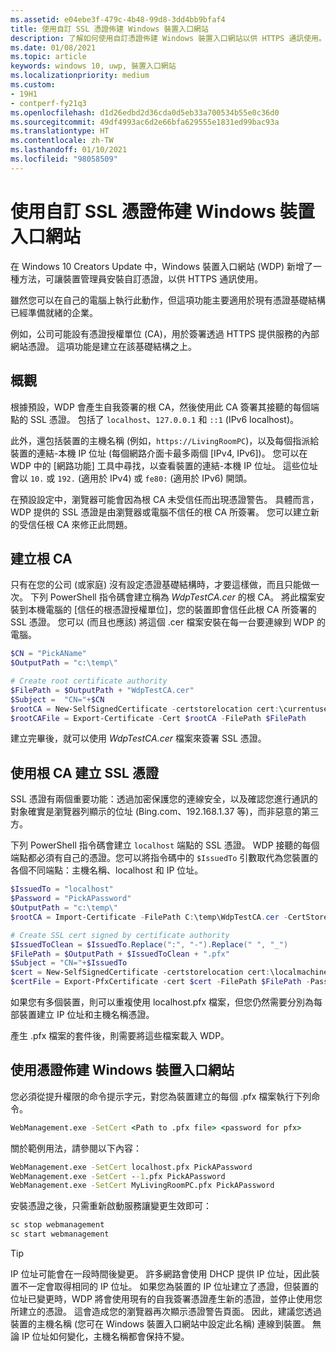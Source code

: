 ```yaml
---
ms.assetid: e04ebe3f-479c-4b48-99d8-3dd4bb9bfaf4
title: 使用自訂 SSL 憑證佈建 Windows 裝置入口網站
description: 了解如何使用自訂憑證佈建 Windows 裝置入口網站以供 HTTPS 通訊使用。
ms.date: 01/08/2021
ms.topic: article
keywords: windows 10, uwp, 裝置入口網站
ms.localizationpriority: medium
ms.custom:
- 19H1
- contperf-fy21q3
ms.openlocfilehash: d1d26edbd2d36cda0d5eb33a700534b55e0c36d0
ms.sourcegitcommit: 49df4993ac6d2e66bfa629555e1831ed99bac93a
ms.translationtype: HT
ms.contentlocale: zh-TW
ms.lasthandoff: 01/10/2021
ms.locfileid: "98058509"
---
```

# <a name="provision-windows-device-portal-with-a-custom-ssl-certificate"></a>使用自訂 SSL 憑證佈建 Windows 裝置入口網站

在 Windows 10 Creators Update 中，Windows 裝置入口網站 (WDP) 新增了一種方法，可讓裝置管理員安裝自訂憑證，以供 HTTPS 通訊使用。

雖然您可以在自己的電腦上執行此動作，但這項功能主要適用於現有憑證基礎結構已經準備就緒的企業。  

例如，公司可能設有憑證授權單位 (CA)，用於簽署透過 HTTPS 提供服務的內部網站憑證。 這項功能是建立在該基礎結構之上。

## <a name="overview"></a>概觀

根據預設，WDP 會產生自我簽署的根 CA，然後使用此 CA 簽署其接聽的每個端點的 SSL 憑證。 包括了 `localhost`、`127.0.0.1` 和 `::1` (IPv6 localhost)。

此外，還包括裝置的主機名稱 (例如，`https://LivingRoomPC`)，以及每個指派給裝置的連結-本機 IP 位址 (每個網路介面卡最多兩個 [IPv4, IPv6])。
您可以在 WDP 中的 [網路功能] 工具中尋找，以查看裝置的連結-本機 IP 位址。 這些位址會以 `10.` 或 `192.` (適用於 IPv4) 或 `fe80:` (適用於 IPv6) 開頭。

在預設設定中，瀏覽器可能會因為根 CA 未受信任而出現憑證警告。 具體而言，WDP 提供的 SSL 憑證是由瀏覽器或電腦不信任的根 CA 所簽署。 您可以建立新的受信任根 CA 來修正此問題。

## <a name="create-a-root-ca"></a>建立根 CA

只有在您的公司 (或家庭) 沒有設定憑證基礎結構時，才要這樣做，而且只能做一次。 下列 PowerShell 指令碼會建立稱為 _WdpTestCA.cer_ 的根 CA。 將此檔案安裝到本機電腦的 [信任的根憑證授權單位]，您的裝置即會信任此根 CA 所簽署的 SSL 憑證。 您可以 (而且也應該) 將這個 .cer 檔案安裝在每一台要連線到 WDP 的電腦。  

```PowerShell
$CN = "PickAName"
$OutputPath = "c:\temp\"

# Create root certificate authority
$FilePath = $OutputPath + "WdpTestCA.cer"
$Subject =  "CN="+$CN
$rootCA = New-SelfSignedCertificate -certstorelocation cert:\currentuser\my -Subject $Subject -HashAlgorithm "SHA512" -KeyUsage CertSign,CRLSign
$rootCAFile = Export-Certificate -Cert $rootCA -FilePath $FilePath
```

建立完畢後，就可以使用 _WdpTestCA.cer_ 檔案來簽署 SSL 憑證。

## <a name="create-an-ssl-certificate-with-the-root-ca"></a>使用根 CA 建立 SSL 憑證

SSL 憑證有兩個重要功能：透過加密保護您的連線安全，以及確認您進行通訊的對象確實是瀏覽器列顯示的位址 (Bing.com、192.168.1.37 等)，而非惡意的第三方。

下列 PowerShell 指令碼會建立 `localhost` 端點的 SSL 憑證。 WDP 接聽的每個端點都必須有自己的憑證。您可以將指令碼中的 `$IssuedTo` 引數取代為您裝置的各個不同端點：主機名稱、localhost 和 IP 位址。

```PowerShell
$IssuedTo = "localhost"
$Password = "PickAPassword"
$OutputPath = "c:\temp\"
$rootCA = Import-Certificate -FilePath C:\temp\WdpTestCA.cer -CertStoreLocation Cert:\CurrentUser\My\

# Create SSL cert signed by certificate authority
$IssuedToClean = $IssuedTo.Replace(":", "-").Replace(" ", "_")
$FilePath = $OutputPath + $IssuedToClean + ".pfx"
$Subject = "CN="+$IssuedTo
$cert = New-SelfSignedCertificate -certstorelocation cert:\localmachine\my -Subject $Subject -DnsName $IssuedTo -Signer $rootCA -HashAlgorithm "SHA512"
$certFile = Export-PfxCertificate -cert $cert -FilePath $FilePath -Password (ConvertTo-SecureString -String $Password -Force -AsPlainText)
```

如果您有多個裝置，則可以重複使用 localhost.pfx 檔案，但您仍然需要分別為每部裝置建立 IP 位址和主機名稱憑證。

產生 .pfx 檔案的套件後，則需要將這些檔案載入 WDP。

## <a name="provision-windows-device-portal-with-the-certifications"></a>使用憑證佈建 Windows 裝置入口網站

您必須從提升權限的命令提示字元，對您為裝置建立的每個 .pfx 檔案執行下列命令。

```cmd
WebManagement.exe -SetCert <Path to .pfx file> <password for pfx>
```

關於範例用法，請參閱以下內容：

```cmd
WebManagement.exe -SetCert localhost.pfx PickAPassword
WebManagement.exe -SetCert --1.pfx PickAPassword
WebManagement.exe -SetCert MyLivingRoomPC.pfx PickAPassword
```

安裝憑證之後，只需重新啟動服務讓變更生效即可：

```cmd
sc stop webmanagement
sc start webmanagement
```

> [!TIP]
> IP 位址可能會在一段時間後變更。
許多網路會使用 DHCP 提供 IP 位址，因此裝置不一定會取得相同的 IP 位址。 如果您為裝置的 IP 位址建立了憑證，但裝置的位址已變更時，WDP 將會使用現有的自我簽署憑證產生新的憑證，並停止使用您所建立的憑證。 這會造成您的瀏覽器再次顯示憑證警告頁面。 因此，建議您透過裝置的主機名稱 (您可在 Windows 裝置入口網站中設定此名稱) 連線到裝置。 無論 IP 位址如何變化，主機名稱都會保持不變。
